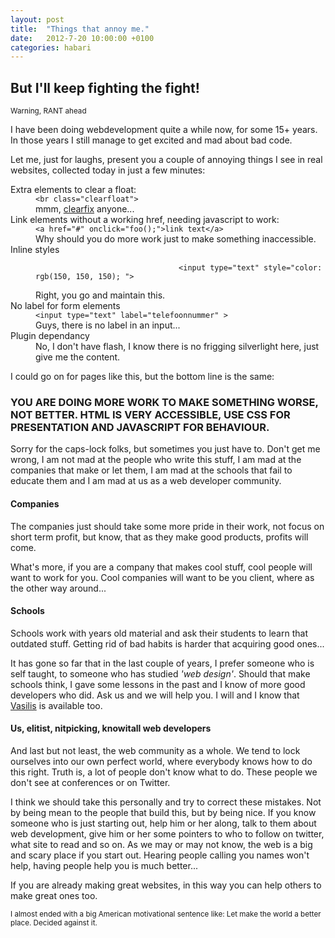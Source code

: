 ```yaml
---
layout: post
title:  "Things that annoy me."
date:   2012-7-20 10:00:00 +0100
categories: habari
---
```

<h2>But I'll keep fighting the fight!</h2>
<p><small>Warning, RANT ahead</small></p>
						<p>I have been doing webdevelopment quite a while now, for some 15+ years. In those years I still manage to get excited and mad about bad code.</p><p>Let me, just for laughs, present you a couple of annoying things I see in real websites, collected today in just a few minutes:</p>
						<dl>
							<dt>Extra elements to clear a float:</dt>
							<dd><code>&#60;br class="clearfloat"&#62;</code><br/>mmm, <a href="http://nicolasgallagher.com/micro-clearfix-hack/">clearfix</a> anyone...</dd>
							<dt>Link elements without a working href, needing javascript to work:</dt>
							<dd><code>&#60;a href="#" onclick="foo();"&#62;link text&#60;/a&#62;</code><br/>Why should you do more work just to make something inaccessible.</dd>
							<dt>Inline styles</dt><dd><code>
								&#60;input type="text" style="color: rgb(150, 150, 150); "&#62;
							</code><br/>Right, you go and maintain this.</dd>
							<dt>No label for form elements</dt>
							<dd><code>&#60;input type="text" label="telefoonnummer" &#62;</code><br/>Guys, there is no label in an input...</dd>
							<dt>Plugin dependancy</dt><dd>No, I don't have flash, I know there is no frigging silverlight here, just give me the content.</dd></dl>
							<p>I could go on for pages like this, but the bottom line is the same:</p><h3>YOU ARE DOING MORE WORK TO MAKE SOMETHING WORSE, NOT BETTER. HTML IS VERY ACCESSIBLE, USE CSS FOR PRESENTATION AND JAVASCRIPT FOR BEHAVIOUR.</H3><p>Sorry for the caps-lock folks, but sometimes you just have to. Don't get me wrong, I am not mad at the people who write this stuff, I am mad at the companies that make or let them, I am mad at the schools that fail to educate them and I am mad at us as a web developer community.</p>
								<h4>Companies</h4><p>The companies just should take some more pride in their work, not focus on short term profit, but know, that as they make good products, profits will come.</p><p>What's more, if you are a company that makes cool stuff, cool people will want to work for you. Cool companies will want to be you client, where as the other way around...</p>
								<h4>Schools</h4><p>Schools work with years old material and ask their students to learn that outdated stuff. Getting rid of bad habits is harder that acquiring good ones...</p><p>It has gone so far that in the last couple of years, I prefer someone who is self taught, to someone who has studied <em>'web design'</em>. Should that make schools think, I gave some lessons in the past and I know of more good developers who did. Ask us and we will help you. I will and I know that <a href="http://twitter.com/vasilis">Vasilis</a> is available too.</p>
								<h4>Us, elitist, nitpicking, knowitall web developers</h4><p>And last but not least, the web community as a whole. We tend to lock ourselves into our own perfect world, where everybody knows how to do this right. Truth is, a lot of people don't know what to do. These people we don't see at conferences or on Twitter.</p><p>I think we should take this personally and try to correct these mistakes. Not by being mean to the people that build this, but by being nice. If you know someone who is just starting out, help him or her along, talk to them about web development, give him or her some pointers to who to follow on twitter, what site to read and so on. As we may or may not know, the web is a big and scary place if you start out. Hearing people calling you names won't help, having people help you is much better...</p><p data-twit="wnas-annoy">If you are already making great websites, in this way you can help others to make great ones too.</p><p><small>I almost ended with a big American motivational sentence like: Let make the world a better place. Decided against it.</small></p>